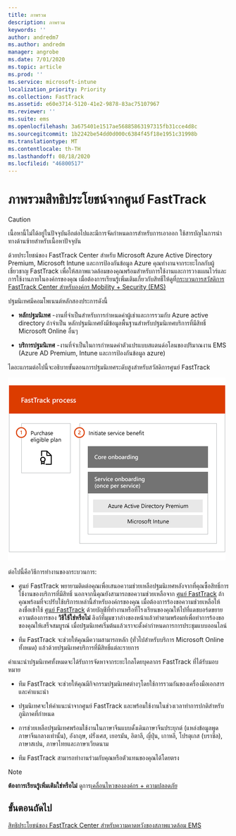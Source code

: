 ```yaml
---
title: ภาพรวม
description: ภาพรวม
keywords: ''
author: andredm7
ms.author: andredm
manager: angrobe
ms.date: 7/01/2020
ms.topic: article
ms.prod: ''
ms.service: microsoft-intune
localization_priority: Priority
ms.collection: FastTrack
ms.assetid: e60e3714-5120-41e2-9878-83ac75107967
ms.reviewer: ''
ms.suite: ems
ms.openlocfilehash: 3a675401e1517ae56885863197315fb31cce4d8c
ms.sourcegitcommit: 1b2242be54dd0d000c6384f45f18e1951c31998b
ms.translationtype: MT
ms.contentlocale: th-TH
ms.lasthandoff: 08/18/2020
ms.locfileid: "46800517"
---
```

# <a name="fasttrack-center-benefit-overview"></a>ภาพรวมสิทธิประโยชน์จากศูนย์ FastTrack

> [!CAUTION]
> เนื้อหานี้ไม่ได้อยู่ในปัจจุบันอีกต่อไปและมีการจัดกำหนดการสำหรับการเอาออก ใช้สารบัญในการนำทางด้านซ้ายสำหรับเนื้อหาปัจจุบัน

ด้วยประโยชน์ของ FastTrack Center สำหรับ Microsoft Azure Active Directory Premium, Microsoft Intune และการป้องกันข้อมูล Azure คุณทำงานจากระยะไกลกับผู้เชี่ยวชาญ FastTrack เพื่อให้สภาพแวดล้อมของคุณพร้อมสำหรับการใช้งานและการวางแผนไวร์และการใช้งานภายในองค์กรของคุณ เมื่อต้องการเรียนรู้เพิ่มเติมเกี่ยวกับสิทธิ์ให้ดูที่[กระบวนการสวัสดิการ FastTrack Center สำหรับองค์กร Mobility + Security (EMS)](EMS-fasttrack-process.md)

ปฐมนิเทศมีคอมโพเนนต์หลักสองประการดังนี้

-   **หลักปฐมนิเทศ** -งานที่จำเป็นสำหรับการกำหนดค่าผู้เช่าและการรวมกับ Azure active directory ถ้าจำเป็น หลักปฐมนิเทศยังมีข้อมูลพื้นฐานสำหรับปฐมนิเทศบริการที่มีสิทธิ์ Microsoft Online อื่นๆ

-   **บริการปฐมนิเทศ** -งานที่จำเป็นในการกำหนดค่าตัวแปรแบบสแตนด์อโลนของปริมาณงาน EMS (Azure AD Premium, Intune และการป้องกันข้อมูล azure)

ไดอะแกรมต่อไปนี้จะอธิบายขั้นตอนการปฐมนิเทศระดับสูงสำหรับสวัสดิการศูนย์ FastTrack

![ขั้นตอนการปฐมนิเทศระดับสูงของการใช้สวัสดิการศูนย์ FastTrack](./media/ft-onboarding-process.png)

ต่อไปนี้คือวิธีการทำงานของกระบวนการ:

- ศูนย์ FastTrack พยายามติดต่อคุณเพื่อเสนอความช่วยเหลือปฐมนิเทศหลังจากที่คุณซื้อสิทธิ์การใช้งานของบริการที่มีสิทธิ์ นอกจากนี้คุณยังสามารถขอความช่วยเหลือจาก [ศูนย์ FastTrack](https://go.microsoft.com/fwlink/?linkid=780698) ถ้าคุณพร้อมที่จะปรับใช้บริการเหล่านี้สำหรับองค์กรของคุณ เมื่อต้องการร้องขอความช่วยเหลือให้ลงชื่อเข้าใช้ [ศูนย์ FastTrack](https://go.microsoft.com/fwlink/?linkid=780698) ด้วยบัญชีที่ทำงานหรือที่โรงเรียนของคุณให้ไปที่แดชบอร์ดขยายความต้องการของ **วิธีใช้ใช่หรือไม่** ลิงก์ที่มุมขวาล่างของหน้าแล้วทำตามพร้อมท์เพื่อทำการร้องขอของคุณให้เสร็จสมบูรณ์ เมื่อปฐมนิเทศเริ่มต้นแล้วเราจะตั้งค่ากำหนดการการประชุมแบบออนไลน์

-   ทีม FastTrack จะช่วยให้คุณมีความสามารถหลัก (ทั่วไปสำหรับบริการ Microsoft Online ทั้งหมด) แล้วด้วยปฐมนิเทศบริการที่มีสิทธิ์แต่ละรายการ

คำแนะนำปฐมนิเทศทั้งหมดจะได้รับการจัดหาจากระยะไกลโดยบุคลากร FastTrack ที่ได้รับมอบหมาย

-   ทีม FastTrack จะช่วยให้คุณมีกิจกรรมปฐมนิเทศต่างๆโดยใช้การรวมกันของเครื่องมือเอกสารและคำแนะนำ

-   ปฐมนิเทศจะให้คำแนะนำจากศูนย์ FastTrack และพร้อมใช้งานในช่วงเวลาทำการปกติสำหรับภูมิภาคที่กำหนด

-   การช่วยเหลือปฐมนิเทศพร้อมใช้งานในภาษาจีนแบบดั้งเดิมภาษาจีนประยุกต์ (แหล่งข้อมูลพูดภาษาจีนกลางเท่านั้น), อังกฤษ, ฝรั่งเศส, เยอรมัน, อิตาลี, ญี่ปุ่น, เกาหลี, โปรตุเกส (บราซิล), ภาษาสเปน, ภาษาไทยและภาษาเวียดนาม

-   ทีม FastTrack สามารถทำงานร่วมกับคุณหรือตัวแทนของคุณได้โดยตรง

> [!NOTE]
> **ต้องการเรียนรู้เพิ่มเติมใช่หรือไม่** ดูการ[เคลื่อนไหวขององค์กร + ความปลอดภัย](https://www.microsoft.com/cloud-platform/enterprise-mobility)

## <a name="next-steps"></a>ขั้นตอนถัดไป

[สิทธิประโยชน์ของ FastTrack Center สำหรับความคาดหวังของสภาพแวดล้อม EMS](EMS-source-environment-expectations.md)

